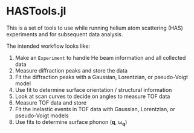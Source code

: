 # HASTools.jl

This is a set of tools to use while running helium atom scattering (HAS) experiments and for subsequent data analysis.

The intended workflow looks like:

1) Make an `Experiment` to handle He beam information and all collected data
2) Measure diffraction peaks and store the data
3) Fit the diffraction peaks with a Gaussian, Lorentzian, or pseudo-Voigt model
4) Use fit to determine surface orientation / structural information
5) Look at scan curves to decide on angles to measure TOF data
6) Measure TOF data and store
7) Fit the inelastic events in TOF data with Gaussian, Lorentzian, or pseudo-Voigt models
8) Use fits to determine surface phonon (**q**, ω<sub>**q**</sub>)

